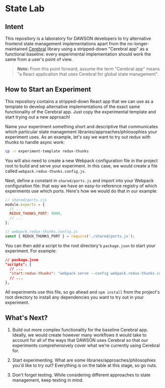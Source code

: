 # State Lab

## Intent

This repository is a laboratory for DAWSON developers to try alternative
frontend state management implementations apart from the no-longer-maintained
[Cerebral](https://cerebraljs.com/) library using a stripped-down "Cerebral app"
as a functional baseline: every experimental implementation should work the same
from a user's point of view.

> **Note:**
> From this point forward, assume the term "Cerebral app" means "a React
> application that uses Cerebral for global state management".

## How to Start an Experiment

This repository contains a stripped-down React app that we can use as a template
to develop alternative implementations of the exact same functionality of the
Cerebral app. Just copy the experimental template and start trying out a new
approach!

Name your experiment something short and descriptive that communicates which
particular state management libraries/approaches/philosophies your experiment
uses. As an example, let's say we want to try out redux with thunks to handle
async work:

```bash
cp -r experiment-template redux-thunks
```

You will also need to create a new Webpack configuration file in the project
root to build and serve your experiment. In this case, we would create a file
called `webpack.redux-thunks.config.js`.

Next, define a constant in `shared/ports.js` and import into your Webpack
configuration file: that way we have an easy-to-reference registry of which
experiments use which ports. Here's how we would do that in our example:

```js
// shared/ports.cjs
module.exports = {
  // ...
  REDUX_THUNKS_PORT: 9999,
  // ...
};
```

```js
// webpack.redux-thunks.config.js
const { REDUX_THUNKS_PORT } = require('./shared/ports.js');
```

You can then add a script to the root directory's `package.json` to start your
experiment. For example:

```json
// package.json
"scripts": {
  // ...
  "start:redux-thunks": "webpack serve --config webpack.redux-thunks.config.js"
  // ...
},
```

All experiments use this file, so go ahead and `npm install` from the project's
root directory to install any dependencies you want to try out in your
experiment.

## What's Next?

1. Build out more complex functionality for the baseline Cerebral app. Ideally,
   we would create however many workflows it would take to account for all of
   the ways that DAWSON uses Cerebral so that our experiments comprehensively
   cover what we're currently using Cerebral for.

2. Start experimenting. What are some libraries/approaches/philosophies you'd
   like to try out? Everything is on the table at this stage, so go nuts.

3. Don't forget testing. While considering different approaches to state
   management, keep testing in mind.
